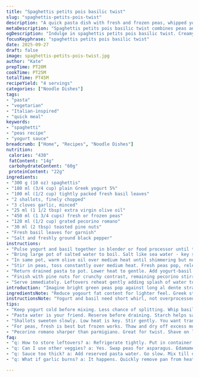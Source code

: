 ```yaml
---
title: "Spaghettis petits pois basilic twist"
slug: "spaghettis-petits-pois-twist"
description: "A quick pasta dish with fresh and frozen peas, whipped yogurt-basil sauce, caramelized onions, shallots, and a tangy twist replacing parmigiano with pecorino romano. Creamy, green, aromatic. Yogurt lends cooling contrast, while toasted pine nuts add crunch. Fresh basil folded in at last second keeps the fragrance vivid. Minimal oil, salt adjusted carefully to balance natural sweetness of peas. Water reserved from pasta acts as natural glue to bind everything. Steps reordered to maximize flavor extraction and texture contrast. Can swap peas for tender asparagus tips or frozen edamame for an unexpected bite. Simple yet elevated technique, foolproof for home cooks aiming for bright, fresh pasta."
metaDescription: "Spaghettis petits pois basilic twist combines peas and yogurt along with fresh basil for a creamy, aromatic pasta dish. Elevate your cooking tonight!"
ogDescription: "Indulge in spaghettis petits pois basilic twist. Creamy yogurt, fresh basil, and sweet peas create a light yet flavorful dish. Dine fresh tonight."
focusKeyphrase: "spaghettis petits pois basilic twist"
date: 2025-09-27
draft: false
image: spaghettis-petits-pois-twist.jpg
author: "Kate"
prepTime: PT20M
cookTime: PT25M
totalTime: PT45M
recipeYield: "4 servings"
categories: ["Noodle Dishes"]
tags:
- "pasta"
- "vegetarian"
- "Italian-inspired"
- "quick meal"
keywords:
- "spaghetti"
- "peas recipe"
- "yogurt sauce"
breadcrumb: ["Home", "Recipes", "Noodle Dishes"]
nutrition: 
 calories: "430"
 fatContent: "14g"
 carbohydrateContent: "60g"
 proteinContent: "22g"
ingredients:
- "300 g (10 oz) spaghettis"
- "180 ml (3/4 cup) plain Greek yogurt 5%"
- "100 ml (1/2 cup) tightly packed fresh basil leaves"
- "2 shallots, finely chopped"
- "3 cloves garlic, minced"
- "25 ml (1 1/2 tbsp) extra virgin olive oil"
- "450 ml (1 3/4 cups) fresh or frozen peas"
- "120 ml (1/2 cup) grated pecorino romano"
- "30 ml (2 tbsp) toasted pine nuts"
- "Fresh basil leaves for garnish"
- "Salt and freshly ground black pepper"
instructions:
- "Pulse yogurt and basil together in blender or food processor until thick and smooth. Chill while other prep happens. Avoid overblending which turns sauce too runny. Keep it dense enough to coat pasta."
- "Bring large pot of salted water to boil. Salt like sea water - key step for pasta to absorb flavor. Add spaghettis, cook until just tender but still firm to bite, al dente. Taste early, texture changes fast. Reserve about 125 ml (1/2 cup) pasta water before draining. Don’t rinse pasta - starch adds to sauce’s body."
- "In same pot, warm olive oil over medium heat until shimmering but not smoking. Add shallots and cook gently stirring, 5-6 minutes. Patience here builds sweetness, soft translucence but no browning. Add garlic last, cook 1-2 minutes until aromas bloom, careful not to burn."
- "Stir in peas, toss constantly over medium heat. Fresh peas pop, releasing green aroma; frozen soften quickly. Cook until pea skins just tender, 3-4 minutes. Season with salt and pepper sparingly to let natural sweetness shine."
- "Return drained pasta to pot. Lower heat to gentle. Add yogurt-basil mix and half the grated pecorino. Using tongs, fold everything together slowly to avoid breaking strands. If sauce feels too thick, add reserved pasta water a few tablespoons at a time to loosen. Should cling but not pool."
- "Finish with pine nuts for crunchy contrast, remaining pecorino stirred in last second for punchy salty notes. Taste and adjust seasoning. Plate by twirling a generous forkful into tall nests. Garnish with basil leaves and extra toasted pine nuts scattered."
- "Serve immediately. Leftovers reheat gently adding splash of water to regain creaminess. Pecorino’s sharpness intensifies, yogurt mellows with warmth."
introduction: "Imagine bright green peas pop against long al dente strands. No gloss of butter but creamy yogurt and fresh basil whipped smooth. Shallots sweat slowly, cloves of garlic just fragrant, no scorch, no bitterness. Pecorino replaces parmigiano with bite, pine nuts sprinkled last for crunch. Pasta water thickens sauce, binding flavors. A light twirl on the fork, basil leaves fresh and aromatic on top. It’s restraint meets freshness. No heavy cream, no cheese overload, just technique and timing. Swap peas if you like asparagus tips or shelled edamame and taste the difference. The secret: patience on onions, minimal stirring on pasta, controlled heat to coax out aromas without rushing."
ingredientsNote: "Reduce yogourt fat content for lighter feel. Greek style works but normal plain yogourt is fine if strained. Pecorino romano adds sharper punch compared to parmigiano, but shaved parmesan can substitute if needed. Pine nuts toast quickly – watch closely, burn fast; walnuts or hazelnuts okay alternative but change aroma. Basil quantity flexible, more for punch or less to keep mellow. Frozen peas fine if thawed first and patted dry; excess water dilutes sauce. Onion swap from yellow to shallot for sweetness and subtlety; yellow or red onion work but stronger flavor changes profile. Garlic measured, don't overdo or it dominates. Olive oil quality makes difference – fruity, peppery notes lift dish. Salt cautiously adjusted; pasta water salting remains key step for overall seasoning."
instructionsNote: "Yogurt and basil need short whirl, not overprocessed or sauce becomes thin, watery, loses creaminess. Timing pasta precise – taste early every minute after 7 min. Reserve water carefully; starch content varies with pasta brand, adjust amount added to sauce based on texture. Onion soft sweat done gently; fast heat burns sugars, bitter tastes born. Garlic last addition; residual heat finishes cooking without risk of biting burnt garlic. Peas should be tender but intact. Stirring pasta when adding yogurt sauce done gently to maintain texture and avoid mush. Incorporate cheese off heat or very low to prevent curdling yogurt. Adjust seasoning after combining all components; final taste test crucial to balance salt, cheese, acidity. Twirling pasta tightly for plating keeps sauce concentrated on strands rather than pooling on plate. Reheat leftovers very gently, stir with water to bring back creaminess without clumping."
tips:
- "Keep yogurt cold before mixing. Less chance of splitting. Whip basil in quickly but don't overblend. It should hold dense consistency. Go for thick."
- "Pasta water is your friend. Reserve before draining. Starch helps sauce stick. Too runny later? Add just a splash in, mix in increments. Control texture."
- "Shallots sweeten slowly. Low heat is key. Stir gently. You want translucence; no browning yet. Garlic in last. Quick bloom of flavor; don’t let it burn."
- "For peas, fresh is best but frozen works. Thaw and dry off excess moisture. Avoid diluted sauce. Flavors should stand out, no excess water."
- "Pecorino romano sharper than parmigiano. Great for twist. Shave on last second to keep bite. Swap to parmesan if need but aroma changes."
faq:
- "q: How to store leftovers? a: Refrigerate tightly. Put in container. Add splash water when reheating. Keep creamy; prevent clumps forming."
- "q: Can I use other veggies? a: Yes. Swap peas for asparagus. Edamame brings a twist too. Adjust timing; cook till tender. Watch texture."
- "q: Sauce too thick? a: Add reserved pasta water. Go slow. Mix till desired cling without pooling. Balance is key; adjust as needed."
- "q: What if garlic burns? a: It happens. Quickly remove pan from heat. Start over with fresh garlic. Control heat; don’t rush the aromatics."

---
```

